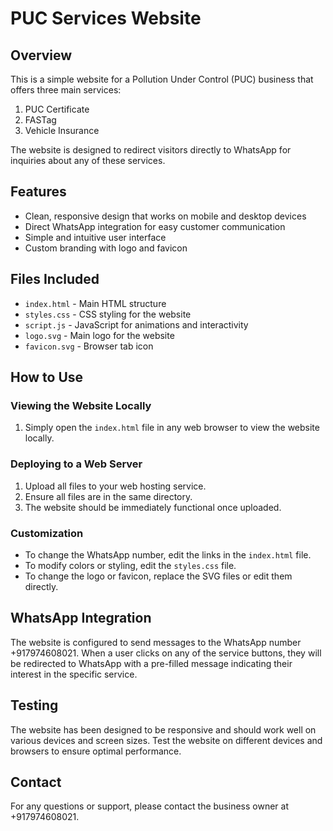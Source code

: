 # PUC Services Website

## Overview
This is a simple website for a Pollution Under Control (PUC) business that offers three main services:
1. PUC Certificate
2. FASTag
3. Vehicle Insurance

The website is designed to redirect visitors directly to WhatsApp for inquiries about any of these services.

## Features
- Clean, responsive design that works on mobile and desktop devices
- Direct WhatsApp integration for easy customer communication
- Simple and intuitive user interface
- Custom branding with logo and favicon

## Files Included
- `index.html` - Main HTML structure
- `styles.css` - CSS styling for the website
- `script.js` - JavaScript for animations and interactivity
- `logo.svg` - Main logo for the website
- `favicon.svg` - Browser tab icon

## How to Use

### Viewing the Website Locally
1. Simply open the `index.html` file in any web browser to view the website locally.

### Deploying to a Web Server
1. Upload all files to your web hosting service.
2. Ensure all files are in the same directory.
3. The website should be immediately functional once uploaded.

### Customization
- To change the WhatsApp number, edit the links in the `index.html` file.
- To modify colors or styling, edit the `styles.css` file.
- To change the logo or favicon, replace the SVG files or edit them directly.

## WhatsApp Integration
The website is configured to send messages to the WhatsApp number +917974608021. When a user clicks on any of the service buttons, they will be redirected to WhatsApp with a pre-filled message indicating their interest in the specific service.

## Testing
The website has been designed to be responsive and should work well on various devices and screen sizes. Test the website on different devices and browsers to ensure optimal performance.

## Contact
For any questions or support, please contact the business owner at +917974608021.